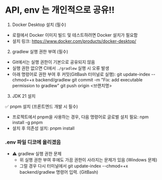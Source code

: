 # API, env 는 개인적으로 공유!!

1. Docker Desktop 설치 (필수)
- 로컬에서 Docker 이미지 빌드 및 테스트하려면 Docker 설치가 필요함
- 설치 링크: https://www.docker.com/products/docker-desktop/

2. gradlew 실행 권한 부여 (필수)
- Git에서는 실행 권한이 기본으로 공유되지 않음
- 실행 권한 없으면 CI에서 `./gradlew` 실행 시 오류 발생
- 아래 명령어로 권한 부여 후 커밋(GitBash 터미널로 실행):
  git update-index --chmod=+x backend/gradlew
  git commit -m "Fix: add executable permission to gradlew"
  git push origin <브랜치명>  

3. JDK 21 설치

✅ pnpm 설치 (프론트엔드 개발 시 필수)
- 프로젝트에서 pnpm을 사용하는 경우, 다음 명령어로 글로벌 설치 필요:
  npm install -g pnpm
- 설치 후 의존성 설치:
  pnpm install

### .env 파일 디코에 올리겠음

* ⚠️ gradlew 실행 권한 문제  
    - 위 실행 권한 부여 후에도 가끔 권한이 사라지는 문제가 있음 (Windows 문제)  
    - 그럴 경우 다시 터미널에서 git update-index --chmod=+x backend/gradlew 명령어 입력. (GitBash)